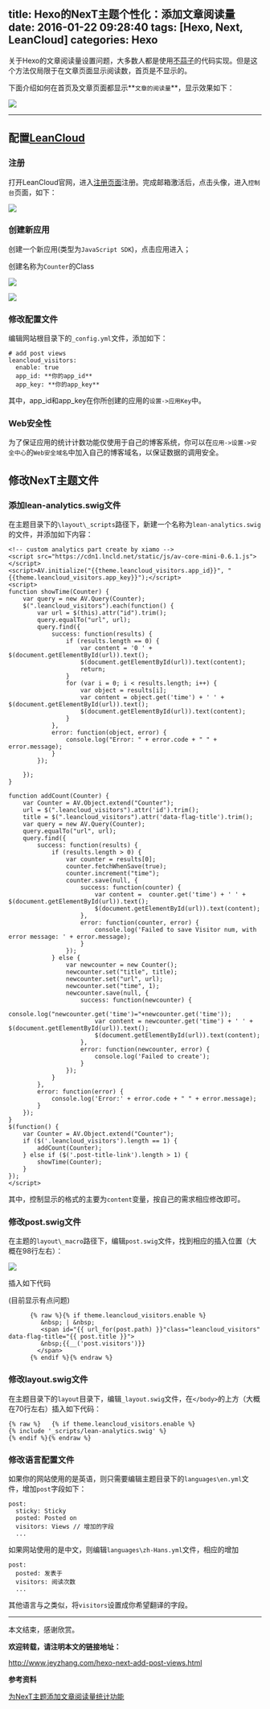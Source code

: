 title: Hexo的NexT主题个性化：添加文章阅读量
date: 2016-01-22 09:28:40
tags: [Hexo, Next, LeanCloud]
categories: Hexo
---

关于Hexo的文章阅读量设置问题，大多数人都是使用[不蒜子](http://service.ibruce.info/)的代码实现。但是这个方法仅局限于在文章页面显示阅读数，首页是不显示的。

下面介绍如何在首页及文章页面都显示**`文章的阅读量`**，显示效果如下：

![](http://i.imgur.com/AMdIdpW.png)

----------

## 配置[LeanCloud](https://leancloud.cn/) ##

### 注册 ###

打开LeanCloud官网，进入[注册页面](https://leancloud.cn/login.html#/signup)注册。完成邮箱激活后，点击头像，进入`控制台`页面，如下：

![](http://i.imgur.com/WyRLYr3.png)

### 创建新应用 ###

创建一个新应用(类型为`JavaScript SDK`)，点击应用进入；

创建名称为`Counter`的Class

![](http://i.imgur.com/5VUiBAy.png)

![](http://i.imgur.com/C8LWKT2.png)

### 修改配置文件 ###

编辑网站根目录下的`_config.yml`文件，添加如下：

	# add post views
	leancloud_visitors:
	  enable: true
	  app_id: **你的app_id**
	  app_key: **你的app_key**

其中，app_id和app_key在你所创建的应用的`设置->应用Key`中。

### Web安全性 ###

为了保证应用的统计计数功能仅使用于自己的博客系统，你可以在`应用->设置->安全中心`的`Web安全域名`中加入自己的博客域名，以保证数据的调用安全。

## 修改NexT主题文件 ##

### 添加lean-analytics.swig文件 ###

在主题目录下的`\layout\_scripts`路径下，新建一个名称为`lean-analytics.swig`的文件，并添加如下内容：

	<!-- custom analytics part create by xiamo -->
	<script src="https://cdn1.lncld.net/static/js/av-core-mini-0.6.1.js"></script>
	<script>AV.initialize("{{theme.leancloud_visitors.app_id}}", "{{theme.leancloud_visitors.app_key}}");</script>
	<script>
	function showTime(Counter) {
		var query = new AV.Query(Counter);
		$(".leancloud_visitors").each(function() {
			var url = $(this).attr("id").trim();
			query.equalTo("url", url);
			query.find({
				success: function(results) {
					if (results.length == 0) {
						var content = '0 ' + $(document.getElementById(url)).text();
						$(document.getElementById(url)).text(content);
						return;
					}
					for (var i = 0; i < results.length; i++) {
						var object = results[i];
						var content = object.get('time') + ' ' + $(document.getElementById(url)).text();
						$(document.getElementById(url)).text(content);
					}
				},
				error: function(object, error) {
					console.log("Error: " + error.code + " " + error.message);
				}
			});
	
		});
	}
	
	function addCount(Counter) {
		var Counter = AV.Object.extend("Counter");
		url = $(".leancloud_visitors").attr('id').trim();
		title = $(".leancloud_visitors").attr('data-flag-title').trim();
		var query = new AV.Query(Counter);
		query.equalTo("url", url);
		query.find({
			success: function(results) {
				if (results.length > 0) {
					var counter = results[0];
					counter.fetchWhenSave(true);
					counter.increment("time");
					counter.save(null, {
						success: function(counter) {
							var content =  counter.get('time') + ' ' + $(document.getElementById(url)).text();
							$(document.getElementById(url)).text(content);
						},
						error: function(counter, error) {
							console.log('Failed to save Visitor num, with error message: ' + error.message);
						}
					});
				} else {
					var newcounter = new Counter();
					newcounter.set("title", title);
					newcounter.set("url", url);
					newcounter.set("time", 1);
					newcounter.save(null, {
						success: function(newcounter) {
						    console.log("newcounter.get('time')="+newcounter.get('time'));
							var content = newcounter.get('time') + ' ' + $(document.getElementById(url)).text();
							$(document.getElementById(url)).text(content);
						},
						error: function(newcounter, error) {
							console.log('Failed to create');
						}
					});
				}
			},
			error: function(error) {
				console.log('Error:' + error.code + " " + error.message);
			}
		});
	}
	$(function() {
		var Counter = AV.Object.extend("Counter");
		if ($('.leancloud_visitors').length == 1) {
			addCount(Counter);
		} else if ($('.post-title-link').length > 1) {
			showTime(Counter);
		}
	}); 
	</script>

其中，控制显示的格式的主要为`content`变量，按自己的需求相应修改即可。

### 修改post.swig文件 ###

在主题的`layout\_macro`路径下，编辑`post.swig`文件，找到相应的插入位置（大概在98行左右）：

![](http://i.imgur.com/l21gZ2f.png)

插入如下代码

(目前显示有点问题)

		  {% raw %}{% if theme.leancloud_visitors.enable %}
			 &nbsp; | &nbsp;
			 <span id="{{ url_for(post.path) }}"class="leancloud_visitors" data-flag-title="{{ post.title }}">
             &nbsp;{{__('post.visitors')}}
            </span>
		  {% endif %}{% endraw %}

### 修改layout.swig文件 ###

在主题目录下的`layout`目录下，编辑`_layout.swig`文件，在`</body>`的上方（大概在70行左右）插入如下代码：

	{% raw %}	{% if theme.leancloud_visitors.enable %}
	{% include '_scripts/lean-analytics.swig' %}
	{% endif %}{% endraw %}


### 修改语言配置文件 ###

如果你的网站使用的是英语，则只需要编辑主题目录下的`languages\en.yml`文件，增加`post`字段如下：

	post:
	  sticky: Sticky
	  posted: Posted on
	  visitors: Views // 增加的字段
	  ...

如果网站使用的是中文，则编辑`languages\zh-Hans.yml`文件，相应的增加

	post:
	  posted: 发表于
	  visitors: 阅读次数
	  ...

其他语言与之类似，将`visitors`设置成你希望翻译的字段。



----------

本文结束，感谢欣赏。

**欢迎转载，请注明本文的链接地址：**

http://www.jeyzhang.com/hexo-next-add-post-views.html


**参考资料**

[为NexT主题添加文章阅读量统计功能](http://notes.xiamo.tk/2015-10-21-%E4%B8%BANexT%E4%B8%BB%E9%A2%98%E6%B7%BB%E5%8A%A0%E6%96%87%E7%AB%A0%E9%98%85%E8%AF%BB%E9%87%8F%E7%BB%9F%E8%AE%A1%E5%8A%9F%E8%83%BD.html)